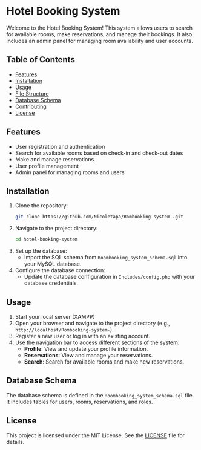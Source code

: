 # Hotel Booking System

Welcome to the Hotel Booking System! This system allows users to search for available rooms, make reservations, and manage their bookings. It also includes an admin panel for managing room availability and user accounts.

## Table of Contents

- [Features](#features)
- [Installation](#installation)
- [Usage](#usage)
- [File Structure](#file-structure)
- [Database Schema](#database-schema)
- [Contributing](#contributing)
- [License](#license)

## Features

- User registration and authentication
- Search for available rooms based on check-in and check-out dates
- Make and manage reservations
- User profile management
- Admin panel for managing rooms and users

## Installation

1. Clone the repository:
   ```sh
   git clone https://github.com/Nicoletapa/Rombooking-system-.git
   ```
2. Navigate to the project directory:
   ```sh
   cd hotel-booking-system
   ```
3. Set up the database:
   - Import the SQL schema from `Roombooking_system_schema.sql` into your MySQL database.
4. Configure the database connection:
   - Update the database configuration in `Includes/config.php` with your database credentials.

## Usage

1. Start your local server (XAMPP)
2. Open your browser and navigate to the project directory (e.g., `http://localhost/Rombooking-system-`).
3. Register a new user or log in with an existing account.
4. Use the navigation bar to access different sections of the system:
   - **Profile**: View and update your profile information.
   - **Reservations**: View and manage your reservations.
   - **Search**: Search for available rooms and make new reservations.

## Database Schema

The database schema is defined in the `Roombooking_system_schema.sql` file. It includes tables for users, rooms, reservations, and roles.

## License

This project is licensed under the MIT License. See the [LICENSE](LICENSE) file for details.
